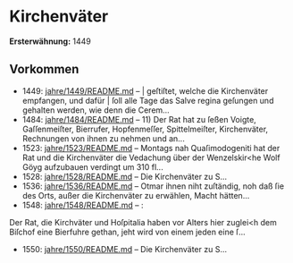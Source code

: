 # Kirchenväter

**Ersterwähnung:** 1449

## Vorkommen
- 1449: [jahre/1449/README.md](../jahre/1449/README.md) – |
geſtiſtet, welche die Kirchenväter empfangen, und dafür |
ſoll alle Tage das Salve regina geſungen und gehalten
werden, wie denn die Cerem...
- 1484: [jahre/1484/README.md](../jahre/1484/README.md) – 11) Der Rat hat zu ſeßen Voigte, Gaſſenmeiſter,
Bierrufer, Hopfenmeſſer, Spittelmeiſter, Kirchenväter,
Rechnungen von ihnen zu nehmen und an...
- 1523: [jahre/1523/README.md](../jahre/1523/README.md) – Montags nah Quaſimodogeniti hat der Rat und die
Kirchenväter die Vedachung über der Wenzelskir<he Wolf
Göyg aufzubauen verdingt um 310 fl...
- 1528: [jahre/1528/README.md](../jahre/1528/README.md) – Die Kirchenväter zu S...
- 1536: [jahre/1536/README.md](../jahre/1536/README.md) – Otmar
ihnen niht zuſtändig, noh daß ſie des Orts, außer
die Kirchenväter zu erwählen, Macht hätten...
- 1548: [jahre/1548/README.md](../jahre/1548/README.md) – :

Der Rat, die Kirchväter und Hoſpitalia haben vor
Alters hier zuglei<h dem Biſchof eine Bierfuhre gethan,
jeht wird von einem jeden eine ſ...
- 1550: [jahre/1550/README.md](../jahre/1550/README.md) – Die Kirchenväter zu S...
